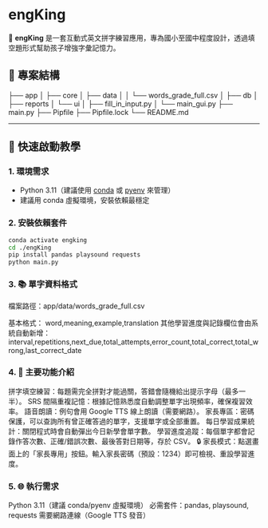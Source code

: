 # engKing

🎯 **engKing** 是一套互動式英文拼字練習應用，專為國小至國中程度設計，透過填空題形式幫助孩子增強字彙記憶力。

## 📁 專案結構
├── app
│   ├── core
│   ├── data
│   │   └── words_grade_full.csv
│   ├── db
│   ├── reports
│   └── ui
│       ├── fill_in_input.py
│       └── main_gui.py
├── main.py
├── Pipfile
├── Pipfile.lock
└── README.md


---

## 🚀 快速啟動教學

### 1. 環境需求

- Python 3.11（建議使用 [conda](https://docs.conda.io/zh/latest/) 或 [pyenv](https://github.com/pyenv/pyenv) 來管理）
- 建議用 conda 虛擬環境，安裝依賴最穩定

### 2. 安裝依賴套件

```bash
conda activate engking
cd ./engKing
pip install pandas playsound requests
python main.py
```

### 3. 📚 單字資料格式
檔案路徑：app/data/words_grade_full.csv

基本格式：
word,meaning,example,translation
其他學習進度與記錄欄位會由系統自動新增：
interval,repetitions,next_due,total_attempts,error_count,total_correct,total_wrong,last_correct_date

### 4. 🧩 主要功能介紹
拼字填空練習：每題需完全拼對才能過關，答錯會隨機給出提示字母（最多一半）。
SRS 間隔重複記憶：根據記憶熟悉度自動調整單字出現頻率，確保複習效率。
語音朗讀：例句會用 Google TTS 線上朗讀（需要網路）。
家長專區：密碼保護，可以查詢所有曾正確答過的單字，支援單字或全部重置。
每日學習成果統計：關閉程式時會自動彈出今日新學會單字數。
學習進度追蹤：每個單字都會記錄作答次數、正確/錯誤次數、最後答對日期等，存於 CSV。
🔒 家長模式：點選畫面上的「家長專用」按鈕。輸入家長密碼（預設：1234）即可檢視、重設學習進度。


### 5. 🌐 執行需求
Python 3.11（建議 conda/pyenv 虛擬環境）
必需套件：pandas, playsound, requests
需要網路連線（Google TTS 發音）